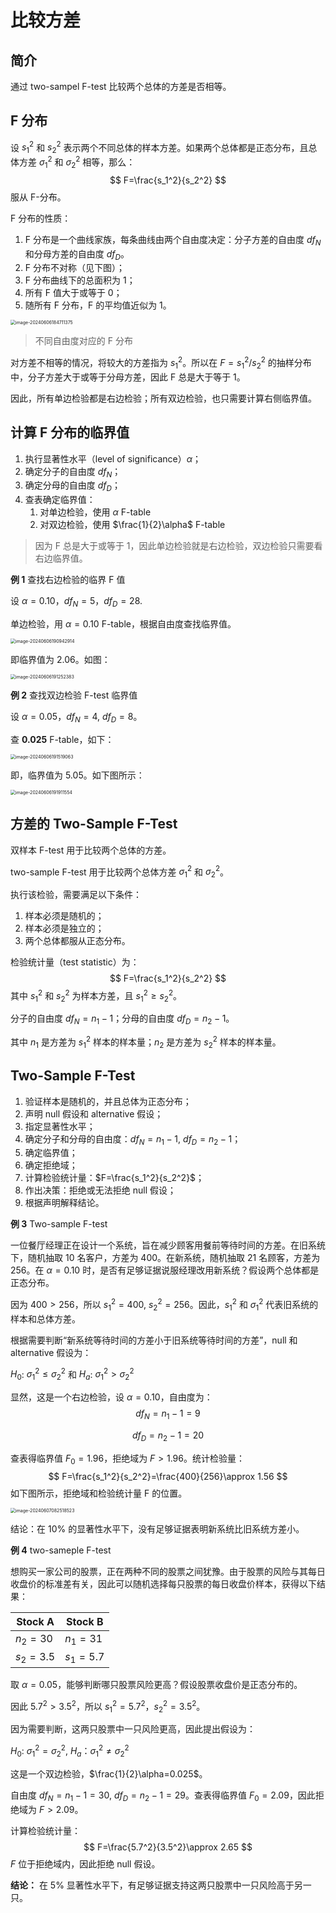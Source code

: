 # 比较方差

## 简介

通过 two-sampel F-test 比较两个总体的方差是否相等。

## F 分布

设 $s_1^2$ 和 $s_2^2$ 表示两个不同总体的样本方差。如果两个总体都是正态分布，且总体方差 $\sigma_1^2$ 和 $\sigma_2^2$ 相等，那么：
$$
F=\frac{s_1^2}{s_2^2}
$$
服从 F-分布。

F 分布的性质：

1. F 分布是一个曲线家族，每条曲线由两个自由度决定：分子方差的自由度 $df_N$ 和分母方差的自由度 $df_D$。
2. F 分布不对称（见下图）；
3. F 分布曲线下的总面积为 1；
4. 所有 F 值大于或等于 0；
5. 随所有 F 分布，F 的平均值近似为 1。

<img src="./images/image-20240606184711375.png" alt="image-20240606184711375" style="zoom: 50%;" />

> 不同自由度对应的 F 分布

对方差不相等的情况，将较大的方差指为 $s_1^2$。所以在 $F=s_1^2/s_2^2$ 的抽样分布中，分子方差大于或等于分母方差，因此 F 总是大于等于 1。

因此，所有单边检验都是右边检验；所有双边检验，也只需要计算右侧临界值。

## 计算 F 分布的临界值

1. 执行显著性水平（level of significance）$\alpha$；
2. 确定分子的自由度 $df_N$；
3. 确定分母的自由度 $df_D$；
4. 查表确定临界值：
   1. 对单边检验，使用 $\alpha$ F-table
   2. 对双边检验，使用 $\frac{1}{2}\alpha$ F-table

> 因为 F 总是大于或等于 1，因此单边检验就是右边检验，双边检验只需要看右边临界值。

**例 1** 查找右边检验的临界 F 值

设 $\alpha=0.10$，$df_N=5$，$df_D=28$.

单边检验，用 $\alpha=0.10$ F-table，根据自由度查找临界值。

<img src="./images/image-20240606190942914.png" alt="image-20240606190942914" style="zoom:50%;" />

即临界值为 2.06。如图：

<img src="./images/image-20240606191252383.png" alt="image-20240606191252383" style="zoom:50%;" />

**例 2** 查找双边检验 F-test 临界值

设 $\alpha=0.05$，$df_N=4$, $df_D=8$。

查 **0.025** F-table，如下：

<img src="./images/image-20240606191519063.png" alt="image-20240606191519063" style="zoom:50%;" />

即，临界值为 5.05。如下图所示：

<img src="./images/image-20240606191911554.png" alt="image-20240606191911554" style="zoom:50%;" />

## 方差的 Two-Sample F-Test

双样本 F-test 用于比较两个总体的方差。

two-sample F-test 用于比较两个总体方差 $\sigma_1^2$ 和 $\sigma_2^2$。

执行该检验，需要满足以下条件：

1. 样本必须是随机的；
2. 样本必须是独立的；
3. 两个总体都服从正态分布。

检验统计量（test statistic）为：
$$
F=\frac{s_1^2}{s_2^2}
$$
其中 $s_1^2$ 和 $s_2^2$ 为样本方差，且 $s_1^2\ge s_2^2$​。

分子的自由度 $df_N=n_1-1$；分母的自由度 $df_D=n_2-1$。

其中 $n_1$ 是方差为 $s_1^2$ 样本的样本量；$n_2$ 是方差为 $s_2^2$ 样本的样本量。

## Two-Sample F-Test

1. 验证样本是随机的，并且总体为正态分布；
2. 声明 null 假设和 alternative 假设；
3. 指定显著性水平；
4. 确定分子和分母的自由度：$df_N=n_1-1$, $df_D=n_2-1$；
5. 确定临界值；
6. 确定拒绝域；
7. 计算检验统计量：$F=\frac{s_1^2}{s_2^2}$；
8. 作出决策：拒绝或无法拒绝 null 假设；
9. 根据声明解释结论。

**例 3** Two-sample F-test

一位餐厅经理正在设计一个系统，旨在减少顾客用餐前等待时间的方差。在旧系统下，随机抽取 10 名客户，方差为 400。在新系统，随机抽取 21 名顾客，方差为 256。在 $\alpha=0.10$ 时，是否有足够证据说服经理改用新系统？假设两个总体都是正态分布。

因为 $400 > 256$，所以 $s_1^2=400$, $s_2^2=256$​。因此，$s_1^2$ 和 $\sigma_1^2$ 代表旧系统的样本和总体方差。

根据需要判断“新系统等待时间的方差小于旧系统等待时间的方差”，null 和 alternative 假设为：

$H_0$: $\sigma_1^2\le\sigma_2^2$ 和 $H_a$: $\sigma_1^2 > \sigma_2^2$ 

显然，这是一个右边检验，设 $\alpha=0.10$，自由度为：
$$
df_N=n_1-1=9
$$

$$
df_D=n_2-1=20
$$

查表得临界值 $F_0=1.96$，拒绝域为 $F>1.96$。统计检验量：
$$
F=\frac{s_1^2}{s_2^2}=\frac{400}{256}\approx 1.56
$$
如下图所示，拒绝域和检验统计量 F 的位置。

<img src="./images/image-20240607082518523.png" alt="image-20240607082518523" style="zoom:50%;" />

结论：在 10% 的显著性水平下，没有足够证据表明新系统比旧系统方差小。

**例 4** two-sameple F-test

想购买一家公司的股票，正在两种不同的股票之间犹豫。由于股票的风险与其每日收盘价的标准差有关，因此可以随机选择每只股票的每日收盘价样本，获得以下结果：

| Stock A   | Stock B   |
| --------- | --------- |
| $n_2=30$  | $n_1=31$  |
| $s_2=3.5$ | $s_1=5.7$ |

取 $\alpha=0.05$，能够判断哪只股票风险更高？假设股票收盘价是正态分布的。

因此 $5.7^2>3.5^2$，所以 $s_1^2=5.7^2$，$s_2^2=3.5^2$。

因为需要判断，这两只股票中一只风险更高，因此提出假设为：

$H_0$: $\sigma_1^2=\sigma_2^2$, $H_a$：$\sigma_1^2\ne \sigma_2^2$

这是一个双边检验，$\frac{1}{2}\alpha=0.025$。

自由度 $df_N=n_1-1=30$, $df_D=n_2-1=29$。查表得临界值 $F_0=2.09$，因此拒绝域为 $F>2.09$。

计算检验统计量：
$$
F=\frac{5.7^2}{3.5^2}\approx 2.65
$$
$F$ 位于拒绝域内，因此拒绝 null 假设。

**结论：** 在 5% 显著性水平下，有足够证据支持这两只股票中一只风险高于另一只。

